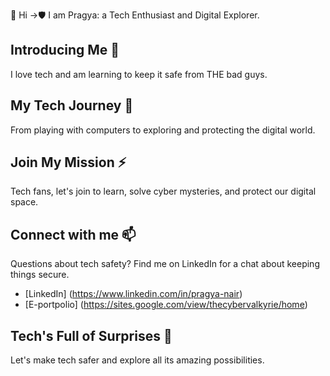 👋 Hi
->🛡️ I am Pragya: a Tech Enthusiast and Digital Explorer.

## Introducing Me  👀

I love tech and am learning to keep it safe from THE bad guys.

## My Tech Journey 🌱

From playing with computers to exploring and protecting the digital world.

## Join My Mission ⚡

Tech fans, let's join to learn, solve cyber mysteries, and protect our digital space.

## Connect with me 📫

Questions about tech safety? Find me on LinkedIn for a chat about keeping things secure.

 - [LinkedIn] (https://www.linkedin.com/in/pragya-nair)
 - [E-portpolio] (https://sites.google.com/view/thecybervalkyrie/home)

##  Tech's Full of Surprises 🚀

Let's make tech safer and explore all its amazing possibilities.


<!---
PragyaNair/PragyaNair is a ✨ special ✨ repository because its `README.md` (this file) appears on your GitHub profile.
You can click the Preview link to take a look at your changes.
--->
